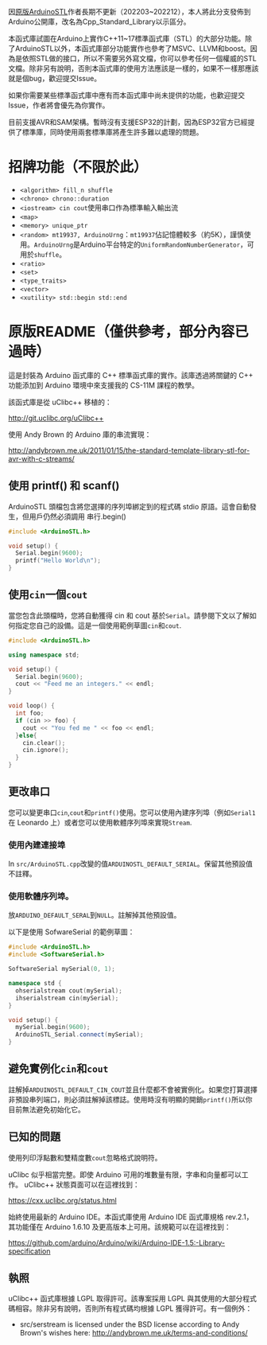 因[原版ArduinoSTL](https://github.com/mike-matera/ArduinoSTL)作者長期不更新（202203~202212），本人將此分支發佈到Arduino公開庫，改名為Cpp_Standard_Library以示區分。

本函式庫試圖在Arduino上實作C++11~17標準函式庫（STL）的大部分功能。除了ArduinoSTL以外，本函式庫部分功能實作也參考了MSVC、LLVM和boost。因為是依照STL做的接口，所以不需要另外寫文檔，你可以參考任何一個權威的STL文檔。除非另有說明，否則本函式庫的使用方法應該是一樣的，如果不一樣那應該就是個bug，歡迎提交Issue。

如果你需要某些標準函式庫中應有而本函式庫中尚未提供的功能，也歡迎提交Issue，作者將會優先為你實作。

目前支援AVR和SAM架構。暫時沒有支援ESP32的計劃，因為ESP32官方已經提供了標準庫，同時使用兩套標準庫將產生許多難以處理的問題。

# 招牌功能（不限於此）

-   `<algorithm> fill_n shuffle`
-   `<chrono> chrono::duration`
-   `<iostream> cin cout`使用串口作為標準輸入輸出流
-   `<map>`
-   `<memory> unique_ptr`
-   `<random> mt19937, ArduinoUrng`：`mt19937`佔記憶體較多（約5K），謹慎使用。`ArduinoUrng`是Arduino平台特定的`UniformRandomNumberGenerator`，可用於`shuffle`。
-   `<ratio>`
-   `<set>`
-   `<type_traits>`
-   `<vector>`
-   `<xutility> std::begin std::end`

# 原版README（僅供參考，部分內容已過時）

這是封裝為 Arduino 函式庫的 C++ 標準函式庫的實作。該庫透過將關鍵的 C++ 功能添加到 Arduino 環境中來支援我的 CS-11M 課程的教學。

該函式庫是從 uClibc++ 移植的：

<http://git.uclibc.org/uClibc++>

使用 Andy Brown 的 Arduino 庫的串流實現：

<http://andybrown.me.uk/2011/01/15/the-standard-template-library-stl-for-avr-with-c-streams/>

## 使用 printf() 和 scanf()

ArduinoSTL 頭檔包含將您選擇的序列埠綁定到的程式碼
stdio 原語。這會自動發生，但用戶仍然必須調用
串行.begin()

```c++
#include <ArduinoSTL.h>

void setup() {
  Serial.begin(9600); 
  printf("Hello World\n");
}
```

## 使用`cin`一個`cout`

當您包含此頭檔時，您將自動獲得 cin 和 cout 基於`Serial`。請參閱下文以了解如何指定您自己的設備。這是一個使用範例草圖`cin`和`cout`.

```c++
#include <ArduinoSTL.h>

using namespace std;

void setup() {
  Serial.begin(9600);
  cout << "Feed me an integers." << endl;
}

void loop() {
  int foo;
  if (cin >> foo) { 
    cout << "You fed me " << foo << endl;
  }else{
    cin.clear();
    cin.ignore();
  }
}
```

## 更改串口

您可以變更串口`cin`,`cout`和`printf()`使用。您可以使用內建序列埠（例如`Serial1`在 Leonardo 上）或者您可以使用軟體序列埠來實現`Stream`.

### 使用內建連接埠

In `src/ArduinoSTL.cpp`改變的值`ARDUINOSTL_DEFAULT_SERIAL`。保留其他預設值不註釋。

### 使用軟體序列埠。

放`ARDUINO_DEFAULT_SERAL`到`NULL`。註解掉其他預設值。

以下是使用 SofwareSerial 的範例草圖：

```c++
#include <ArduinoSTL.h>
#include <SoftwareSerial.h>

SoftwareSerial mySerial(0, 1);

namespace std { 
  ohserialstream cout(mySerial);
  ihserialstream cin(mySerial);
}

void setup() {
  mySerial.begin(9600);
  ArduinoSTL_Serial.connect(mySerial);
}
```

## 避免實例化`cin`和`cout`

註解掉`ARDUINOSTL_DEFAULT_CIN_COUT`並且什麼都不會被實例化。如果您打算選擇非預設串列端口，則必須註解掉該標誌。使用時沒有明顯的開銷`printf()`所以你目前無法避免初始化它。

## 已知的問題

使用列印浮點數和雙精度數`cout`忽略格式說明符。

uClibc 似乎相當完整。即使 Arduino 可用的堆數量有限，字串和向量都可以工作。 uClibc++ 狀態頁面可以在這裡找到：

<https://cxx.uclibc.org/status.html>

始終使用最新的 Arduino IDE。本函式庫使用 Arduino IDE 函式庫規格 rev.2.1，其功能僅在 Arduino 1.6.10 及更高版本上可用。該規範可以在這裡找到：

<https://github.com/arduino/Arduino/wiki/Arduino-IDE-1.5:-Library-specification>

## 執照

uClibc++ 函式庫根據 LGPL 取得許可。該專案採用 LGPL 與其使用的大部分程式碼相容。除非另有說明，否則所有程式碼均根據 LGPL 獲得許可。有一個例外：

-   src/serstream is licensed under the BSD license according to Andy Brown's wishes here: <http://andybrown.me.uk/terms-and-conditions/>
